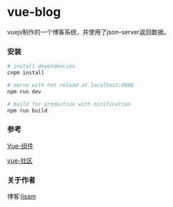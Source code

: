 # vue-blog
  vuejs制作的一个博客系统，并使用了json-server返回数据。


### 安装

``` bash
# install dependencies
cnpm install

# serve with hot reload at localhost:8080
npm run dev

# build for production with minification
npm run build

```


### 参考

  [Vue-组件](http://www.jianshu.com/p/011d308d7dd7)

  [vue-社区](https://cn.vuejs.org/)

### 关于作者

博客:[lisam](http://blog.csdn.net/qq_28666081)


